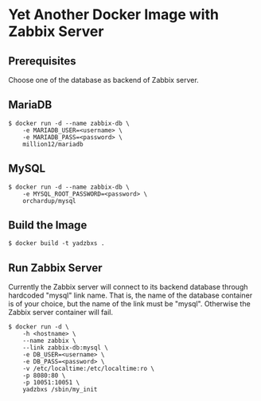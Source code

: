 # Yet Another Docker Image with Zabbix Server

## Prerequisites

Choose one of the database as backend of Zabbix server.

## MariaDB

```
$ docker run -d --name zabbix-db \
    -e MARIADB_USER=<username> \
    -e MARIADB_PASS=<password> \
    million12/mariadb
```

## MySQL

```
$ docker run -d --name zabbix-db \
    -e MYSQL_ROOT_PASSWORD=<password> \
    orchardup/mysql
```

## Build the Image

```
$ docker build -t yadzbxs .
```

## Run Zabbix Server

Currently the Zabbix server will connect to its backend database through
hardcoded "mysql" link name. That is, the name of the database container is of
your choice, but the name of the link must be "mysql". Otherwise the Zabbix
server container will fail.

```
$ docker run -d \
    -h <hostname> \
    --name zabbix \
    --link zabbix-db:mysql \
    -e DB_USER=<username> \
    -e DB_PASS=<password> \
    -v /etc/localtime:/etc/localtime:ro \
    -p 8080:80 \
    -p 10051:10051 \
    yadzbxs /sbin/my_init
```

